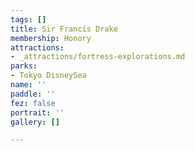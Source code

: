 ```yaml
---
tags: []
title: Sir Francis Drake
membership: Honory
attractions:
- _attractions/fortress-explorations.md
parks:
- Tokyo DisneySea
name: ''
paddle: ''
fez: false
portrait: ''
gallery: []

---
```

